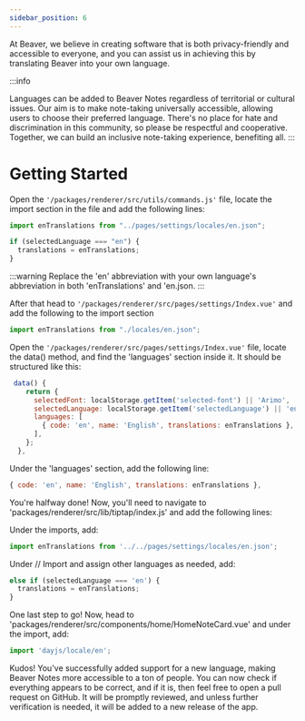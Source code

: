 ```yaml
---
sidebar_position: 6
---
```

At Beaver, we believe in creating software that is both privacy-friendly and accessible to everyone, and you can assist us in achieving this by translating Beaver into your own language.

:::info

Languages can be added to Beaver Notes regardless of territorial or cultural issues. Our aim is to make note-taking universally accessible, allowing users to choose their preferred language. There's no place for hate and discrimination in this community, so please be respectful and cooperative. Together, we can build an inclusive note-taking experience, benefiting all.
:::

# Getting Started

Open the `'/packages/renderer/src/utils/commands.js'` file, locate the import section in the file and add the following lines:

```javascript
import enTranslations from "../pages/settings/locales/en.json";

if (selectedLanguage === "en") {
  translations = enTranslations;
}
```

:::warning
Replace the 'en' abbreviation with your own language's abbreviation in both 'enTranslations' and 'en.json.
:::

After that head to `'/packages/renderer/src/pages/settings/Index.vue'` and add the following to the import section

```javascript
import enTranslations from "./locales/en.json";
```

Open the `'/packages/renderer/src/pages/settings/Index.vue'` file, locate the data() method, and find the 'languages' section inside it. It should be structured like this:

```javascript
 data() {
    return {
      selectedFont: localStorage.getItem('selected-font') || 'Arimo',
      selectedLanguage: localStorage.getItem('selectedLanguage') || 'en', // Initialize with a value from localStorage if available
      languages: [
        { code: 'en', name: 'English', translations: enTranslations },
      ],
    };
  },
```

Under the 'languages' section, add the following line:

```javascript
{ code: 'en', name: 'English', translations: enTranslations },

```
You're halfway done! Now, you'll need to navigate to 'packages/renderer/src/lib/tiptap/index.js' and add the following lines:

Under the imports, add:

```javascript
import enTranslations from '../../pages/settings/locales/en.json';
```

Under // Import and assign other languages as needed, add:

```javascript
else if (selectedLanguage === 'en') {
  translations = enTranslations;
}
```

One last step to go! Now, head to 'packages/renderer/src/components/home/HomeNoteCard.vue' and under the import, add:

```javascript
import 'dayjs/locale/en';
```

Kudos! You've successfully added support for a new language, making Beaver Notes more accessible to a ton of people. You can now check if everything appears to be correct, and if it is, then feel free to open a pull request on GitHub. It will be promptly reviewed, and unless further verification is needed, it will be added to a new release of the app.